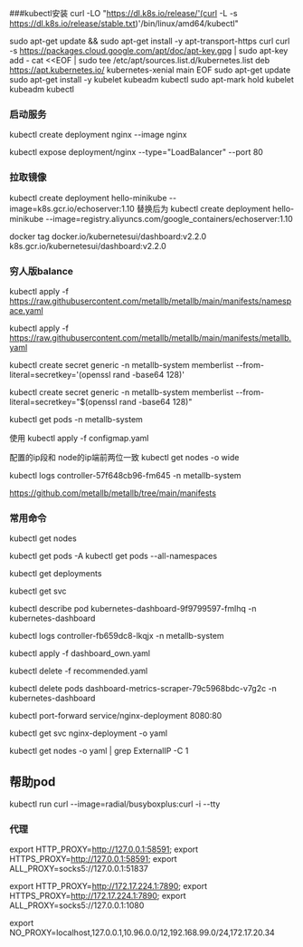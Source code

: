
###kubectl安装
curl -LO "https://dl.k8s.io/release/'(curl -L -s https://dl.k8s.io/release/stable.txt)'/bin/linux/amd64/kubectl"

sudo apt-get update && sudo apt-get install -y apt-transport-https curl
curl -s https://packages.cloud.google.com/apt/doc/apt-key.gpg | sudo apt-key add -
cat <<EOF | sudo tee /etc/apt/sources.list.d/kubernetes.list
deb https://apt.kubernetes.io/ kubernetes-xenial main
EOF
sudo apt-get update
sudo apt-get install -y kubelet kubeadm kubectl
sudo apt-mark hold kubelet kubeadm kubectl


### 启动服务
kubectl create deployment nginx --image nginx

kubectl expose deployment/nginx --type="LoadBalancer" --port 80

### 拉取镜像
kubectl create deployment hello-minikube --image=k8s.gcr.io/echoserver:1.10
替换后为
kubectl create deployment hello-minikube --image=registry.aliyuncs.com/google_containers/echoserver:1.10

docker tag docker.io/kubernetesui/dashboard:v2.2.0 k8s.gcr.io/kubernetesui/dashboard:v2.2.0

### 穷人版balance

kubectl apply -f https://raw.githubusercontent.com/metallb/metallb/main/manifests/namespace.yaml

kubectl apply -f https://raw.githubusercontent.com/metallb/metallb/main/manifests/metallb.yaml

kubectl create secret generic -n metallb-system memberlist --from-literal=secretkey='(openssl rand -base64 128)'

kubectl create secret generic -n metallb-system memberlist --from-literal=secretkey="$(openssl rand -base64 128)"

kubectl get pods -n metallb-system

使用
kubectl apply -f configmap.yaml

配置的ip段和 node的ip端前两位一致
kubectl get nodes -o wide

kubectl logs controller-57f648cb96-fm645 -n metallb-system

https://github.com/metallb/metallb/tree/main/manifests


### 常用命令
kubectl get nodes

kubectl get pods -A
kubectl get pods --all-namespaces

kubectl get deployments

kubectl get svc


kubectl describe pod kubernetes-dashboard-9f9799597-fmlhq  -n kubernetes-dashboard

kubectl logs controller-fb659dc8-lkqjx -n metallb-system

kubectl apply -f dashboard_own.yaml

kubectl delete -f recommended.yaml

kubectl delete pods dashboard-metrics-scraper-79c5968bdc-v7g2c -n kubernetes-dashboard

kubectl port-forward service/nginx-deployment 8080:80


kubectl get svc nginx-deployment -o yaml

kubectl get nodes -o yaml | grep ExternalIP -C 1

## 帮助pod
kubectl run curl --image=radial/busyboxplus:curl -i --tty

### 代理

export HTTP_PROXY=http://127.0.0.1:58591; export HTTPS_PROXY=http://127.0.0.1:58591; export ALL_PROXY=socks5://127.0.0.1:51837


export HTTP_PROXY=http://172.17.224.1:7890; export HTTPS_PROXY=http://172.17.224.1:7890; export ALL_PROXY=socks5://127.0.0.1:1080

export NO_PROXY=localhost,127.0.0.1,10.96.0.0/12,192.168.99.0/24,172.17.20.34



